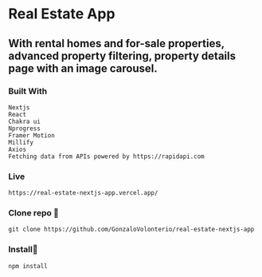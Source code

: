 # Real Estate App

## With rental homes and for-sale properties, advanced property filtering, property details page with an image carousel.



### Built With

```
Nextjs
React 
Chakra ui
Nprogress
Framer Motion
Millify
Axios
Fetching data from APIs powered by https://rapidapi.com

```

### Live

```
https://real-estate-nextjs-app.vercel.app/

```
### Clone repo 🔧

```
git clone https://github.com/GonzaloVolonterio/real-estate-nextjs-app
```

### Install🔧

```
npm install
```





